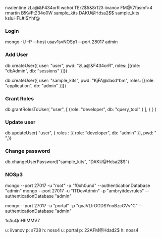 nvalentine    zLa@&F434orR
wchoi         TEr2$5&8r123
iivanov       FM@(7fasmf>4
rmartin       B!K#Ft234o0W
sample_kits   DAKU@Hdsa2$$
sample_kits   ksluHFL#I$Yhf@

### Login

mongo -U <user> -P <pass> --host usav1svNOSp1 --port 28017 admin

### Add User 

db.createUser({ user: "user", pwd: "zLa@&F434orR", roles: [{role: "dbAdmin", db: "sessions" }]})

db.createUser({ user: "sample_kits", pwd: "KjFA@dasd^bm", roles: [{role: "application", db: "admin" }]})

### Grant Roles 

db.grantRolesToUser( "user", [ {role: "developer", db: "query_tool" } ], { <writeConcern> } )


### Update user 

db.updateUser( "user", { roles : [{ role: "developer", db: "admin" }], pwd: "    ",})

### Change password

db.changeUserPassword("sample_kits", "DAKU@Hdsa2$$")

### NOSp3

mongo --port 27017 -u "root" -p "f0xh0und" --authenticationDatabase "admin"
mongo --port 27017 -u "ITDevAdmin" -p "ambryitdevrules" --authenticationDatabase "admin"

mongo --port 27017 -u "portal" -p "qxJVLIrOGDSYnoBzcGVv^C" --authenticationDatabase "admin"


1cAuQnHhMMV7

u: iivanov p: s738 h: noss4
u: portal  p: 22AFM@Hdad2$ h: noss4
